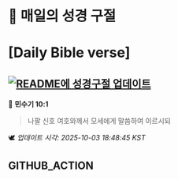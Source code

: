 # 🙏 매일의 성경 구절
# [Daily Bible verse]
## [![README에 성경구절 업데이트](https://github.com/DONGSUKA/first_test/actions/workflows/update-readme-bible.yml/badge.svg)](https://github.com/DONGSUKA/first_test/actions/workflows/update-readme-bible.yml)
<!-- START_BIBLE_VERSE -->
📖 **민수기 10:1**
> 나팔 신호 여호와께서 모세에게 말씀하여 이르시되

🕊️ _업데이트 시각: 2025-10-03 18:48:45 KST_
  <!-- END_BIBLE_VERSE -->
## GITHUB_ACTION
